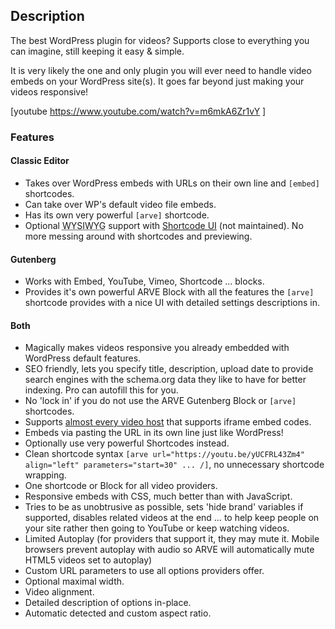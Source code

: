
## Description ##

The best WordPress plugin for videos? Supports close to everything you can imagine, still keeping it easy & simple.

It is very likely the one and only plugin you will ever need to handle video embeds on your WordPress site(s). It goes far beyond just making your videos responsive!

[youtube https://www.youtube.com/watch?v=m6mkA6Zr1vY ]

### Features ###

#### Classic Editor ####

*  Takes over WordPress embeds with URLs on their own line and `[embed]` shortcodes.
*  Can take over WP's default video file embeds.
*  Has its own very powerful `[arve]` shortcode.
*  Optional <abbr title="What You See Is What You Get">WYSIWYG</abbr> support with [Shortcode UI]() (not maintained). No more messing around with shortcodes and previewing.

#### Gutenberg ####

*  Works with Embed, YouTube, Vimeo, Shortcode ... blocks.
*  Provides it's own powerful ARVE Block with all the features the `[arve]` shortcode provides with a nice UI with detailed settings descriptions in.

#### Both ####

*   Magically makes videos responsive you already embedded with WordPress default features.
*   SEO friendly, lets you specify title, description, upload date to provide search engines with the schema.org data they like to have for better indexing. Pro can autofill this for you.
*   No 'lock in' if you do not use the ARVE Gutenberg Block or `[arve]` shortcodes.
*   Supports [almost every video host](https://nextgenthemes.com/plugins/arve-pro/#support-table) that supports iframe embed codes.
*   Embeds via pasting the URL in its own line just like WordPress!
*   Optionally use very powerful Shortcodes instead.
*   Clean shortcode syntax `[arve url="https://youtu.be/yUCFRL43Zm4" align="left" parameters="start=30" ... /]`, no unnecessary shortcode wrapping.
*   One shortcode or Block for all video providers.
*   Responsive embeds with CSS, much better than with JavaScript.
*   Tries to be as unobtrusive as possible, sets 'hide brand' variables if supported, disables related videos at the end … to help keep people on your site rather then going to YouTube or keep watching videos.
*   Limited Autoplay (for providers that support it, they may mute it. Mobile browsers prevent autoplay with audio so ARVE will automatically mute HTML5 videos set to autoplay)
*   Custom URL parameters to use all options providers offer.
*   Optional maximal width.
*   Video alignment.
*   Detailed description of options in-place.
*   Automatic detected and custom aspect ratio.
